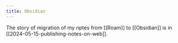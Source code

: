 ```yaml
---
title: Obsidian
---
```

The story of migration of my nptes from [[Roam]] to [[Obsidian]] is in [[2024-05-15-publishing-notes-on-web]].
